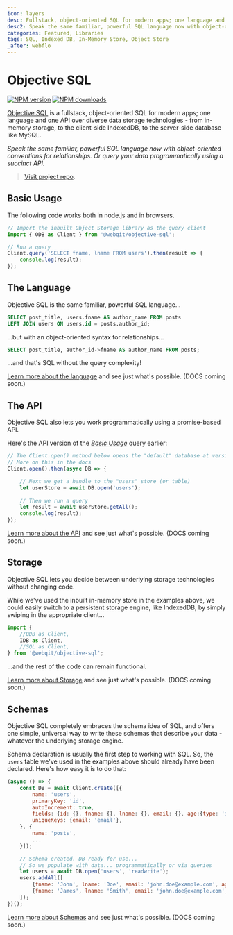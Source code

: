 ```yaml
---
icon: layers
desc: Fullstack, object-oriented SQL for modern apps; one language and one API over diverse data storage technologies - from in-memory storage, to the client-side IndexedDB, to the server-side database like MySQL.
desc2: Speak the same familiar, powerful SQL language now with object-oriented conventions for relationships. Or query your data programmatically using a succinct API.
categories: Featured, Libraries
tags: SQL, Indexed DB, In-Memory Store, Object Store
_after: webflo
---
```

# Objective SQL

<!-- BADGES/ -->

<span class="badge-npmversion"><a href="https://npmjs.org/package/@webqit/objective-sql" title="View this project on NPM"><img src="https://img.shields.io/npm/v/@webqit/objective-sql.svg" alt="NPM version" /></a></span>
<span class="badge-npmdownloads"><a href="https://npmjs.org/package/@webqit/objective-sql" title="View this project on NPM"><img src="https://img.shields.io/npm/dm/@webqit/objective-sql.svg" alt="NPM downloads" /></a></span>

<!-- /BADGES -->

[Objective SQL](https://github.com/webqit/objective-sql) is a fullstack, object-oriented SQL for modern apps; one language and one API over diverse data storage technologies - from in-memory storage, to the client-side IndexedDB, to the server-side database like MySQL.

*Speak the same familiar, powerful SQL language now with object-oriented conventions for relationships. Or query your data programmatically using a succinct API.*

> [Visit project repo](https://github.com/webqit/objective-sql).

## Basic Usage
The following code works both in node.js and in browsers.

```js
// Import the inbuilt Object Storage library as the query client
import { ODB as Client } from '@webqit/objective-sql';

// Run a query
Client.query('SELECT fname, lname FROM users').then(result => {
    console.log(result);
});
```

## The Language
Objective SQL is the same familiar, powerful SQL language...

```sql
SELECT post_title, users.fname AS author_name FROM posts
LEFT JOIN users ON users.id = posts.author_id;
```

...but with an object-oriented syntax for relationships...

```sql
SELECT post_title, author_id->fname AS author_name FROM posts;
```

...and that's SQL without the query complexity!

[Learn more about the language](the-language) and see just what's possible. (DOCS coming soon.)

## The API
Objective SQL also lets you work programmatically using a promise-based API.

Here's the API version of the *[Basic Usage](#basic-usage)* query earlier:

```js
// The Client.open() method below opens the "default" database at version "0"
// More on this in the docs
Client.open().then(async DB => {

    // Next we get a handle to the "users" store (or table)
    let userStore = await DB.open('users');
    
    // Then we run a query
    let result = await userStore.getAll();
    console.log(result);
});
```

[Learn more about the API](the-api) and see just what's possible. (DOCS coming soon.)

## Storage
Objective SQL lets you decide between underlying storage technologies without changing code.

While we've used the inbuilt in-memory store in the examples above, we could easily switch to a persistent storage engine, like IndexedDB, by simply swiping in the appropriate client...

```js
import {
    //ODB as Client,
    IDB as Client,
    //SQL as Client,
} from '@webqit/objective-sql';
```

...and the rest of the code can remain functional. 

[Learn more about Storage](storage) and see just what's possible. (DOCS coming soon.)

## Schemas
Objective SQL completely embraces the schema idea of SQL, and offers one simple, universal way to write these schemas that describe your data - whatever the underlying storage engine.

Schema declaration is usually the first step to working with SQL. So, the `users` table we've used in the examples above should already have been declared. Here's how easy it is to do that:

```js
(async () => {
    const DB = await Client.create([{
        name: 'users',
        primaryKey: 'id',
        autoIncrement: true,
        fields: {id: {}, fname: {}, lname: {}, email: {}, age:{type: 'int', default:0},},
        uniqueKeys: {email: 'email'},
    }, {
        name: 'posts',
        ...
    }]);

    // Schema created. DB ready for use...
    // So we populate with data... programmatically or via queries
    let users = await DB.open('users', 'readwrite');
    users.addAll([
        {fname: 'John', lname: 'Doe', email: 'john.doe@example.com', age: 33},
        {fname: 'James', lname: 'Smith', email: 'john.doe@example.com', age: 40},
    ]);
})();
```

[Learn more about Schemas](schemas) and see just what's possible. (DOCS coming soon.)
